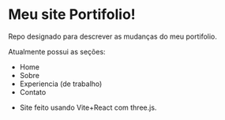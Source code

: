 # Meu site Portifolio!

Repo designado para descrever as mudanças do meu portifolio.

Atualmente possui as seções:

- Home
- Sobre
- Experiencia (de trabalho)
- Contato


* Site feito usando Vite+React com three.js.